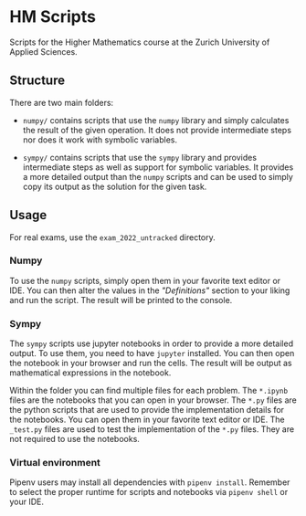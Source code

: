 # HM Scripts

Scripts for the Higher Mathematics course at the Zurich University of Applied Sciences.

## Structure

There are two main folders:

* `numpy/` contains scripts that use the `numpy` library and simply calculates the result of the given operation. It
  does not provide intermediate steps nor does it work with symbolic variables.

* `sympy/` contains scripts that use the `sympy` library and provides intermediate steps as well as support for symbolic
  variables. It provides a more detailed output than the `numpy` scripts and can be used to simply copy its output as
  the solution for the given task.

## Usage

For real exams, use the `exam_2022_untracked` directory.

### Numpy

To use the `numpy` scripts, simply open them in your favorite text editor or IDE. You can then alter the values in the
*"Definitions"* section to your liking and run the script. The result will be printed to the console.

### Sympy

The `sympy` scripts use jupyter notebooks in order to provide a more detailed output. To use them, you need to have
`jupyter` installed. You can then open the notebook in your browser and run the cells. The result will be output as
mathematical expressions in the notebook.

Within the folder you can find multiple files for each problem. The `*.ipynb` files are the notebooks that you can open
in your browser. The `*.py` files are the python scripts that are used to provide the implementation details for the
notebooks. You can open them in your favorite text editor or IDE. The `_test.py` files are used to test the 
implementation of the `*.py` files. They are not required to use the notebooks.

### Virtual environment

Pipenv users may install all dependencies with `pipenv install`. Remember to select the proper runtime for scripts and notebooks via `pipenv shell` or your IDE.
